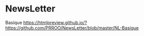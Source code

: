 # NewsLetter

Basique https://htmlpreview.github.io/?https://github.com/PRROO/NewsLetter/blob/master/NL-Basique
